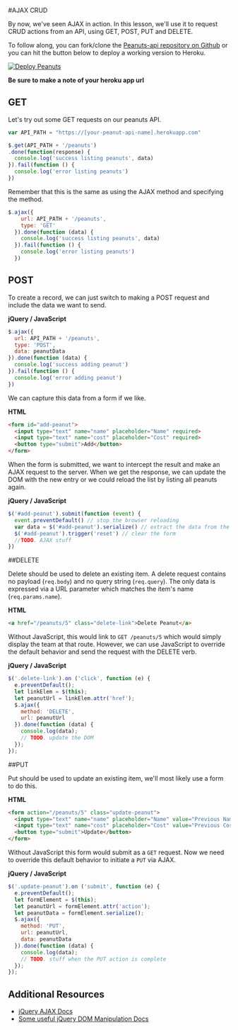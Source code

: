 #AJAX CRUD

By now, we've seen AJAX in action. In this lesson, we'll use it to request CRUD actions from an API, using GET, POST, PUT and DELETE.

To follow along, you can fork/clone the [Peanuts-api repository on Github](https://github.com/wdi-sg/peanuts-api) or you can hit the button below to deploy a working version to Heroku.

[![Deploy Peanuts](https://www.herokucdn.com/deploy/button.svg)](https://heroku.com/deploy?template=https://github.com/wdi-sg/peanuts-api/tree/master)

__Be sure to make a note of your heroku app url__

## GET
Let's try out some GET requests on our peanuts API.

```js
var API_PATH = "https://[your-peanut-api-name].herokuapp.com"

$.get(API_PATH + '/peanuts')
.done(function(response) {
  console.log('success listing peanuts', data)
}).fail(function () {
  console.log('error listing peanuts')
})

```

Remember that this is the same as using the AJAX method and specifying the method.

```js
$.ajax({
    url: API_PATH + '/peanuts',
    type: 'GET'
  }).done(function (data) {
    console.log('success listing peanuts', data)
  }).fail(function () {
    console.log('error listing peanuts')
  })
```

## POST
To create a record, we can just switch to making a POST request and include the data we want to send.

**jQuery / JavaScript**

```js
$.ajax({
  url: API_PATH + '/peanuts',
  type: 'POST',
  data: peanutData
}).done(function (data) {
  console.log('success adding peanut')
}).fail(function () {
  console.log('error adding peanut')
})

```

We can capture this data from a form if we like.

**HTML**

```html
<form id="add-peanut">
  <input type="text" name="name" placeholder="Name" required>
  <input type="text" name="cost" placeholder="Cost" required>
  <button type="submit">Add</button>
</form>
```

When the form is submitted, we want to intercept the result and make an AJAX request to the server. When we get the response, we can update the DOM with the new entry or we could reload the list by listing all peanuts again.

**jQuery / JavaScript**

```js
$('#add-peanut').submit(function (event) {
  event.preventDefault() // stop the browser reloading
  var data = $('#add-peanut').serialize() // extract the data from the form
  $('#add-peanut').trigger('reset') // clear the form
  //TODO. AJAX stuff
})
```

##DELETE

Delete should be used to delete an existing item. A delete request contains no payload (`req.body`) and no query string (`req.query`). The only data is expressed via a URL parameter which matches the item's name (`req.params.name`).

**HTML**

```html
<a href="/peanuts/5" class="delete-link">Delete Peanut</a>
```

Without JavaScript, this would link to `GET /peanuts/5` which would simply display the team at that route. However, we can use JavaScript to override the default behavior and send the request with the DELETE verb.

**jQuery / JavaScript**

```js
$('.delete-link').on ('click', function (e) {
  e.preventDefault();
  let linkElem = $(this);
  let peanutUrl = linkElem.attr('href');
  $.ajax({
    method: 'DELETE',
    url: peanutUrl
  }).done(function (data) {
    console.log(data);
    // TODO. update the DOM
  });
});
```

##PUT

Put should be used to update an existing item, we'll most likely use a form to do this.

**HTML**

```html
<form action="/peanuts/5" class="update-peanut">
  <input type="text" name="name" placeholder="Name" value="Previous Name" required>
  <input type="text" name="cost" placeholder="Cost" value="Previous Cost" required>
  <button type="submit">Update</button>
</form>
```

Without JavaScript this form would submit as a `GET` request. Now we need to override this default behavior to initiate a `PUT` via AJAX.

**jQuery / JavaScript**

```js
$('.update-peanut').on ('submit', function (e) {
  e.preventDefault();
  let formElement = $(this);
  let peanutUrl = formElement.attr('action');
  let peanutData = formElement.serialize();
  $.ajax({
    method: 'PUT',
    url: peanutUrl,
    data: peanutData
  }).done(function (data) {
    console.log(data);
    // TODO. stuff when the PUT action is complete
  });
});
```

## Additional Resources

* [jQuery AJAX Docs](http://api.jquery.com/jquery.ajax/)
* [Some useful jQuery DOM Manipulation Docs](http://api.jquery.com/prepend/)
